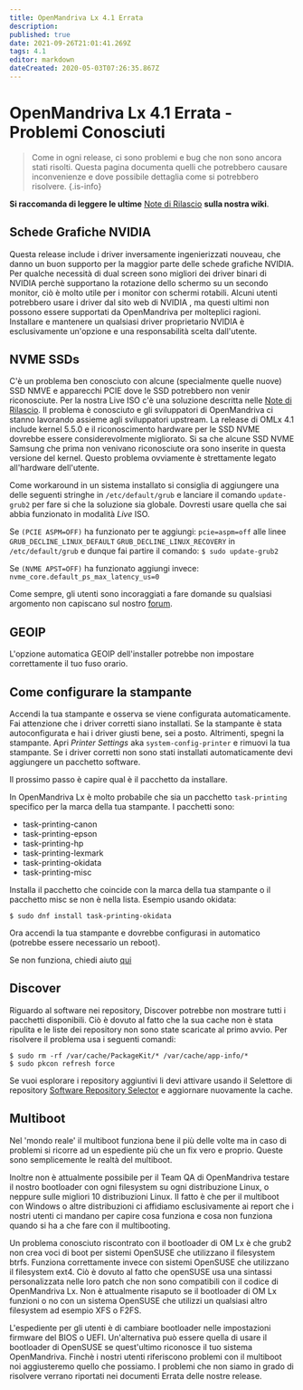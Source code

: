 ```yaml
---
title: OpenMandriva Lx 4.1 Errata
description: 
published: true
date: 2021-09-26T21:01:41.269Z
tags: 4.1
editor: markdown
dateCreated: 2020-05-03T07:26:35.867Z
---
```


# OpenMandriva Lx 4.1 Errata -  Problemi Conosciuti

> Come in ogni release, ci sono problemi e bug che non sono ancora stati risolti. Questa pagina documenta quelli che potrebbero causare inconvenienze e dove possibile dettaglia come si potrebbero risolvere.
{.is-info}


**Si raccomanda di leggere le ultime** [Note di Rilascio](/releases/omlx41/notes) **sulla nostra wiki**.

## Schede Grafiche NVIDIA
Questa release include i driver inversamente ingenierizzati nouveau, che danno un buon supporto per la maggior parte delle schede grafiche NVIDIA. Per qualche necessità di dual screen sono migliori dei driver binari di NVIDIA perchè supportano la rotazione dello schermo su un secondo monitor, ciò è molto utile per i monitor con schermi rotabili.
Alcuni utenti potrebbero usare i driver dal sito web di NVIDIA , ma questi ultimi non possono essere supportati da OpenMandriva per molteplici ragioni.
Installare e mantenere un qualsiasi driver proprietario NVIDIA è esclusivamente un'opzione e una responsabilità scelta dall'utente.

## NVME SSDs
C'è un problema ben conosciuto con alcune (specialmente quelle nuove) SSD NMVE e apparecchi PCIE dove le SSD potrebbero non venir riconosciute. Per la nostra Live ISO c'è una soluzione descritta nelle [Note di Rilascio](/releases/omlx41/notes).
Il problema è conosciuto e gli sviluppatori di OpenMandriva ci stanno lavorando assieme agli sviluppatori upstream.
La release di OMLx 4.1 include kernel 5.5.0 e il riconoscimento hardware per le SSD NVME dovrebbe essere considerevolmente migliorato.
Si sa che alcune SSD NVME Samsung che prima non venivano riconosciute ora sono inserite in questa versione del kernel. Questo problema ovviamente è strettamente legato all'hardware dell'utente.

Come workaround in un sistema installato si consiglia di aggiungere una delle seguenti stringhe in `/etc/default/grub` e lanciare il comando `update-grub2` per fare si che la soluzione sia globale.
Dovresti usare quella che sai abbia funzionato in modalità *Live* ISO.

Se `(PCIE ASPM=OFF)` ha funzionato per te aggiungi:
`pcie=aspm=off`
alle linee
`GRUB_DECLINE_LINUX_DEFAULT`
`GRUB_DECLINE_LINUX_RECOVERY`
in 
`/etc/default/grub` 
e dunque fai partire il comando:
`$ sudo update-grub2`

Se `(NVME APST=OFF)` ha funzionato aggiungi invece:
`nvme_core.default_ps_max_latency_us=0`

Come sempre, gli utenti sono incoraggiati a fare domande su qualsiasi argomento non capiscano sul nostro [forum](https://forum.openmandriva.org/).

## GEOIP
L'opzione automatica GEOIP dell'installer potrebbe non impostare correttamente il tuo fuso orario.

## Come configurare la stampante
Accendi la tua stampante e osserva se viene configurata automaticamente. Fai attenzione che i driver corretti siano installati. Se la stampante è stata autoconfigurata e hai i driver giusti bene, sei a posto.
Altrimenti, spegni la stampante. Apri *Printer Settings* aka `system-config-printer` e rimuovi la tua stampante.
Se i driver corretti non sono stati installati automaticamente devi aggiungere un pacchetto software.

Il prossimo passo è capire qual è il pacchetto da installare.

In OpenMandriva Lx è molto probabile che sia un pacchetto `task-printing` specifico per la marca della tua stampante. I pacchetti sono:
- task-printing-canon
- task-printing-epson
- task-printing-hp
- task-printing-lexmark
- task-printing-okidata
- task-printing-misc

Installa il pacchetto che coincide con la marca della tua stampante o il pacchetto misc se non è nella lista. Esempio usando okidata:
```
$ sudo dnf install task-printing-okidata
```
Ora accendi la tua stampante e dovrebbe configurasi in automatico (potrebbe essere necessario un reboot).

Se non funziona, chiedi aiuto [qui](https://forum.openmandriva.org/c/en/support)

## Discover
Riguardo al software nei repository, Discover potrebbe non mostrare tutti i pacchetti disponibili.
Ciò è dovuto al fatto che la sua cache non è stata ripulita e le liste dei repository non sono state scaricate al primo avvio.
Per risolvere il problema usa i seguenti comandi:
```
$ sudo rm -rf /var/cache/PackageKit/* /var/cache/app-info/*
$ sudo pkcon refresh force
```
Se vuoi esplorare i repository aggiuntivi li devi attivare usando il Selettore di repository [Software Repository Selector](/en/doc/repositories-tldr) e aggiornare nuovamente la cache.

## Multiboot
Nel 'mondo reale' il multiboot funziona bene il più delle volte ma in caso di problemi si ricorre ad un espediente più che un fix vero e proprio.
Queste sono semplicemente le realtà del multiboot.

Inoltre non è attualmente possibile per il Team QA di OpenMandriva testare il nostro bootloader con ogni filesystem su ogni distribuzione Linux, o neppure sulle migliori 10 distribuzioni Linux. Il fatto è che per il multiboot con Windows o altre distribuzioni ci affidiamo esclusivamente ai report che i nostri utenti ci mandano per capire cosa funziona e cosa non funziona quando si ha a che fare con il multibooting.

Un problema conosciuto riscontrato con il bootloader di OM Lx è che grub2 non crea voci di boot per sistemi OpenSUSE che utilizzano il filesystem btrfs. Funziona correttamente invece con sistemi OpenSUSE che utilizzano il filesystem ext4.
Ciò è dovuto al fatto che openSUSE usa una sintassi personalizzata nelle loro patch che non sono compatibili con il codice di OpenMandriva Lx. Non è attualmente risaputo se il bootloader di OM Lx funzioni o no con un sistema OpenSUSE che utilizzi un qualsiasi altro filesystem ad esempio XFS o F2FS.

L'espediente per gli utenti è di cambiare bootloader nelle impostazioni firmware del BIOS o UEFI.
Un'alternativa può essere quella di usare il bootloader di OpenSUSE se quest'ultimo riconosce il tuo sistema OpenMandriva.
Finchè i nostri utenti riferiscono problemi con il multiboot noi aggiusteremo quello che possiamo. I problemi che non siamo in grado di risolvere verrano riportati nei documenti Errata delle nostre release.

